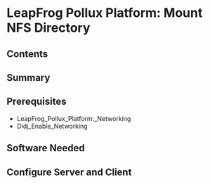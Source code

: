 # LeapFrog Pollux Platform: Mount NFS Directory
## Contents
## Summary
## Prerequisites
* LeapFrog_Pollux_Platform:_Networking
* Didj_Enable_Networking
## Software Needed
## Configure Server and Client
